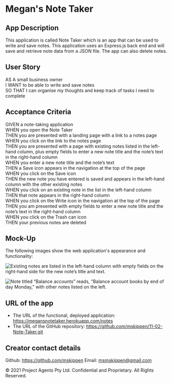 # Megan's Note Taker

## App Description

This application is called Note Taker which is an app that can be used to write and save notes. This application uses an Express.js back end and will save and retrieve note data from a JSON file. The app can also delete notes.

## User Story

AS A small business owner<br>
I WANT to be able to write and save notes<br>
SO THAT I can organise my thoughts and keep track of tasks I need to complete<br>

## Acceptance Criteria

GIVEN a note-taking application<br>
WHEN you open the Note Taker<br>
THEN you are presented with a landing page with a link to a notes page<br>
WHEN you click on the link to the notes page<br>
THEN you are presented with a page with existing notes listed in the left-hand column, plus empty fields to enter a new note title and the note’s text in the right-hand column<br>
WHEN you enter a new note title and the note’s text<br>
THEN a Save icon appears in the navigation at the top of the page<br>
WHEN you click on the Save icon<br>
THEN the new note you have entered is saved and appears in the left-hand column with the other existing notes<br>
WHEN you click on an existing note in the list in the left-hand column<br>
THEN that note appears in the right-hand column<br>
WHEN you click on the Write icon in the navigation at the top of the page<br>
THEN you am presented with empty fields to enter a new note title and the note’s text in the right-hand column<br>
WHEN you click on the Trash can icon<br>
THEN your previous notes are deleted<br>

## Mock-Up

The following images show the web application's appearance and functionality:

![Existing notes are listed in the left-hand column with empty fields on the right-hand side for the new note’s title and text.](./Assets/11-express-homework-demo-01.png)

![Note titled “Balance accounts” reads, “Balance account books by end of day Monday,” with other notes listed on the left.](./Assets/11-express-homework-demo-02.png)

## URL of the app

* The URL of the functional, deployed application: https://megansnotetaker.herokuapp.com/notes
* The URL of the GitHub repository: https://github.com/mskippen/11-02-Note-Taker.git

## Creator contact details
Github: https://github.com/mskippen
Email: msmskippen@gmail.com

© 2021 Project Agents Pty Ltd. Confidential and Proprietary. All Rights Reserved.
